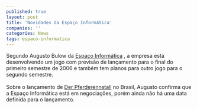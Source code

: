 ```yaml
---
published: true
layout: post
title: 'Novidades da Espaço Informática'
companies: ''
categories: News
tags: espaco-informatica
---
```

Segundo Augusto Bulow da <a href="{{ site.baseurl }}/index.php?p=cl&amp;t=19&amp;idd=9">Espa&ccedil;o Inform&aacute;tica</a>
, a empresa est&aacute; desenvolvendo um jogo com previs&atilde;o de lan&ccedil;amento para o final do primeiro semestre de 2006 e tamb&eacute;m tem planos para outro jogo para o segundo semestre.<br /><br />Sobre o lan&ccedil;amento de <a href="{{ site.baseurl }}/index.php?p=c&amp;id=52">Der Pferderennstall</a>
 no Brasil, Augusto confirma que a Espa&ccedil;o Inform&aacute;tica est&aacute; em negocia&ccedil;&otilde;es, por&eacute;m ainda n&atilde;o h&aacute; uma data definida para o lan&ccedil;amento.<br />
